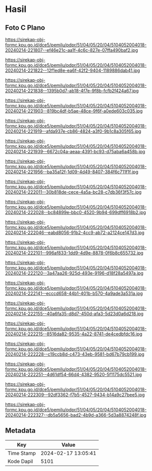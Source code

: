 # Hasil

## Foto C Plano

https://sirekap-obj-formc.kpu.go.id/dce5/pemilu/pdpr/51/04/05/20/04/5104052004018-20240214-221807--ef46e21c-aa1f-4c6c-827e-07ffa490baf2.jpg

https://sirekap-obj-formc.kpu.go.id/dce5/pemilu/pdpr/51/04/05/20/04/5104052004018-20240214-221822--12f1ed8e-ea6f-42f2-9404-1189886dab41.jpg

https://sirekap-obj-formc.kpu.go.id/dce5/pemilu/pdpr/51/04/05/20/04/5104052004018-20240214-221838--1395b0d7-ab18-4f7e-9f8b-fcfb2f424a67.jpg

https://sirekap-obj-formc.kpu.go.id/dce5/pemilu/pdpr/51/04/05/20/04/5104052004018-20240214-221903--819bc4df-b5ae-48ce-9f6f-a0ede603c035.jpg

https://sirekap-obj-formc.kpu.go.id/dce5/pemilu/pdpr/51/04/05/20/04/5104052004018-20240214-221919--afda937e-cb86-4824-a3f0-9b1c8a305f65.jpg

https://sirekap-obj-formc.kpu.go.id/dce5/pemilu/pdpr/51/04/05/20/04/5104052004018-20240214-221939--6672c04a-aeaa-4391-bc93-d75aba6a458b.jpg

https://sirekap-obj-formc.kpu.go.id/dce5/pemilu/pdpr/51/04/05/20/04/5104052004018-20240214-221956--ba35a12f-1d09-4d49-8407-384f6c711f1f.jpg

https://sirekap-obj-formc.kpu.go.id/dce5/pemilu/pdpr/51/04/05/20/04/5104052004018-20240214-222011--30b818de-cece-4a5a-bc28-c7db36f3f57c.jpg

https://sirekap-obj-formc.kpu.go.id/dce5/pemilu/pdpr/51/04/05/20/04/5104052004018-20240214-222028--bc84899e-bbc0-4520-9b94-699dff6918b2.jpg

https://sirekap-obj-formc.kpu.go.id/dce5/pemilu/pdpr/51/04/05/20/04/5104052004018-20240214-222046--eabd8056-91b2-4cc9-ab72-a2124ce147d3.jpg

https://sirekap-obj-formc.kpu.go.id/dce5/pemilu/pdpr/51/04/05/20/04/5104052004018-20240214-222101--996af833-1dd9-4d9e-8878-0f6b8c655732.jpg

https://sirekap-obj-formc.kpu.go.id/dce5/pemilu/pdpr/51/04/05/20/04/5104052004018-20240214-222120--3a47aa26-925d-493e-9196-d18f28a5497a.jpg

https://sirekap-obj-formc.kpu.go.id/dce5/pemilu/pdpr/51/04/05/20/04/5104052004018-20240214-222141--ecccd658-44b1-401b-b570-4a9ade3a531a.jpg

https://sirekap-obj-formc.kpu.go.id/dce5/pemilu/pdpr/51/04/05/20/04/5104052004018-20240214-222155--40a6fa35-d8d7-450d-afa3-5d23d0a6d218.jpg

https://sirekap-obj-formc.kpu.go.id/dce5/pemilu/pdpr/51/04/05/20/04/5104052004018-20240214-222215--8516da82-9535-4a22-8741-de4cedbfdc16.jpg

https://sirekap-obj-formc.kpu.go.id/dce5/pemilu/pdpr/51/04/05/20/04/5104052004018-20240214-222228--c19ccb8d-c473-43eb-9581-bd67b79cb199.jpg

https://sirekap-obj-formc.kpu.go.id/dce5/pemilu/pdpr/51/04/05/20/04/5104052004018-20240214-222251--4d61df54-66d4-4382-9520-5f1175dc5521.jpg

https://sirekap-obj-formc.kpu.go.id/dce5/pemilu/pdpr/51/04/05/20/04/5104052004018-20240214-222309--92df3362-f7b5-4527-9434-b14a9c27bee5.jpg

https://sirekap-obj-formc.kpu.go.id/dce5/pemilu/pdpr/51/04/05/20/04/5104052004018-20240214-222327--db5a5656-bad2-4b9d-a366-5d3a8874248f.jpg


## Metadata

| Key        | Value               |
| ---------- | ------------------- |
| Time Stamp | 2024-02-17 13:05:41 |
| Kode Dapil | 5101                |



